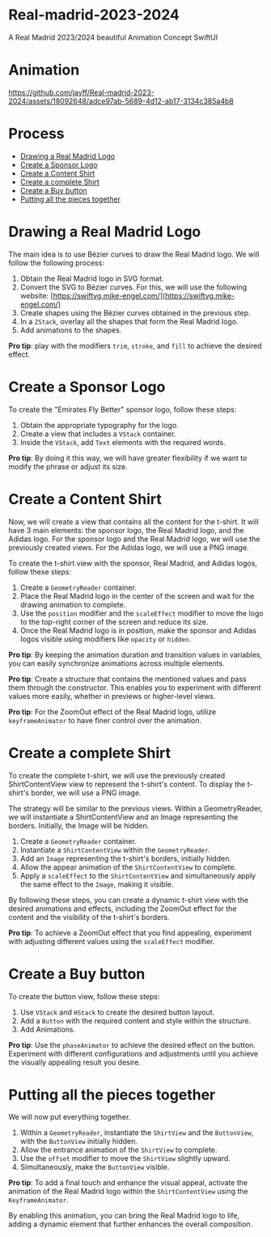 # Real-madrid-2023-2024
A Real Madrid 2023/2024 beautiful Animation Concept SwiftUI

# Animation

https://github.com/javff/Real-madrid-2023-2024/assets/18092648/adce97ab-5689-4d12-ab17-3134c385a4b8

# Process

- [Drawing a Real Madrid Logo](#Drawing-a-Real-Madrid-Logo)
- [Create a Sponsor Logo](#Create-a-Sponsor-Logo)
- [Create a Content Shirt](#Create-a-Content-Shirt)
- [Create a complete Shirt](#Create-a-complete-Shirt)
- [Create a Buy button](#Create-a-Buy-button)
- [Putting all the pieces together](#Putting-all-the-pieces-together)


# Drawing a Real Madrid Logo

The main idea is to use Bézier curves to draw the Real Madrid logo. We will follow the following process:

1. Obtain the Real Madrid logo in SVG format.
2. Convert the SVG to Bézier curves. For this, we will use the following website: [https://swiftvg.mike-engel.com/](https://swiftvg.mike-engel.com/)
3. Create shapes using the Bézier curves obtained in the previous step.
4. In a `ZStack`, overlay all the shapes that form the Real Madrid logo.
5. Add animations to the shapes.

**Pro tip**: play with the modifiers `trim`, `stroke`, and `fill` to achieve the desired effect.

# Create a Sponsor Logo

To create the "Emirates Fly Better" sponsor logo, follow these steps:

1. Obtain the appropriate typography for the logo.
2. Create a view that includes a `VStack` container.
3. Inside the `VStack`, add `Text` elements with the required words.

**Pro tip**: By doing it this way, we will have greater flexibility if we want to modify the phrase or adjust its size.

# Create a Content Shirt

Now, we will create a view that contains all the content for the t-shirt. It will have 3 main elements: the sponsor logo, the Real Madrid logo, and the Adidas logo.
For the sponsor logo and the Real Madrid logo, we will use the previously created views. For the Adidas logo, we will use a PNG image.

To create the t-shirt view with the sponsor, Real Madrid, and Adidas logos, follow these steps:

1. Create a `GeometryReader` container.
2. Place the Real Madrid logo in the center of the screen and wait for the drawing animation to complete.
3. Use the `position` modifier and the `scaleEffect` modifier to move the logo to the top-right corner of the screen and reduce its size.
4. Once the Real Madrid logo is in position, make the sponsor and Adidas logos visible using modifiers like `opacity` or `hidden`.

**Pro tip**: By keeping the animation duration and transition values in variables, you can easily synchronize animations across multiple elements.

**Pro tip**: Create a structure that contains the mentioned values and pass them through the constructor. This enables you to experiment with different values more easily, whether in previews or higher-level views.

**Pro tip**: For the ZoomOut effect of the Real Madrid logo, utilize `keyframeAnimator` to have finer control over the animation.


# Create a complete Shirt

To create the complete t-shirt, we will use the previously created ShirtContentView view to represent the t-shirt's content. To display the t-shirt's border, we will use a PNG image.

The strategy will be similar to the previous views. Within a GeometryReader, we will instantiate a ShirtContentView and an Image representing the borders. Initially, the Image will be hidden.

1. Create a `GeometryReader` container.
2. Instantiate a `ShirtContentView` within the `GeometryReader`.
3. Add an `Image` representing the t-shirt's borders, initially hidden.
4. Allow the appear animation of the `ShirtContentView` to complete.
5. Apply a `scaleEffect` to the `ShirtContentView` and simultaneously apply the same effect to the `Image`, making it visible.

By following these steps, you can create a dynamic t-shirt view with the desired animations and effects, including the ZoomOut effect for the content and the visibility of the t-shirt's borders.

**Pro tip**: To achieve a ZoomOut effect that you find appealing, experiment with adjusting different values using the `scaleEffect` modifier.

# Create a Buy button

To create the button view, follow these steps:

1. Use `VStack` and `HStack` to create the desired button layout.
2. Add a `Button` with the required content and style within the structure.
3. Add Animations.

**Pro tip**: Use the `phaseAnimator` to achieve the desired effect on the button. Experiment with different configurations and adjustments until you achieve the visually appealing result you desire.

# Putting all the pieces together

We will now put everything together.

1. Within a `GeometryReader`, instantiate the `ShirtView` and the `ButtonView`, with the `ButtonView` initially hidden.
2. Allow the entrance animation of the `ShirtView` to complete.
3. Use the `offset` modifier to move the `ShirtView` slightly upward.
4. Simultaneously, make the `ButtonView` visible.

**Pro tip**: To add a final touch and enhance the visual appeal, activate the animation of the Real Madrid logo within the `ShirtContentView` using the `KeyframeAnimator`.

By enabling this animation, you can bring the Real Madrid logo to life, adding a dynamic element that further enhances the overall composition.
